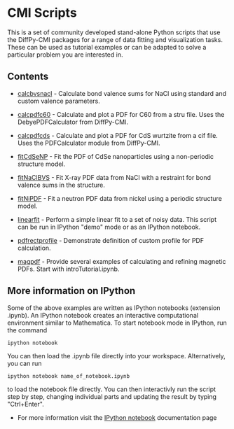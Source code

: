 # CMI Scripts

This is a set of community developed stand-alone Python scripts that use the
DiffPy-CMI packages for a range of data fitting and visualization tasks. These
can be used as tutorial examples or can be adapted to solve a particular
problem you are interested in.

Contents
--------

* [calcbvsnacl](./calcbvsnacl) - Calculate bond valence sums for NaCl
  using standard and custom valence parameters.

* [calcpdfc60](./calcpdfc60) - Calculate and plot a PDF for C60 from a stru
  file. Uses the DebyePDFCalculator from DiffPy-CMI.

* [calcpdfcds](./calcpdfcds) - Calculate and plot a PDF for CdS wurtzite from
  a cif file. Uses the PDFCalculator module from DiffPy-CMI.

* [fitCdSeNP](./fitCdSeNP) - Fit the PDF of CdSe nanoparticles using a
  non-periodic structure model.

* [fitNaClBVS](./fitNaClBVS) - Fit X-ray PDF data from NaCl with a restraint
  for bond valence sums in the structure.

* [fitNiPDF](./fitNiPDF) - Fit a neutron PDF data from nickel using a periodic structure
  model.

* [linearfit](./linearfit) - Perform a simple linear fit to a set of noisy
  data. This script can be run in IPython "demo" mode or as an IPython
  notebook.

* [pdfrectprofile](./pdfrectprofile) - Demonstrate definition of custom
  profile for PDF calculation.

* [magpdf](./magpdf) - Provide several examples of calculating and refining
  magnetic PDFs. Start with introTutorial.ipynb.

More information on IPython
---------------------------

Some of the above examples are written as IPython notebooks (extension
.ipynb).  An IPython notebook creates an interactive computational environment
similar to Mathematica.  To start notebook mode in IPython, run the command

    ipython notebook

You can then load the .ipynb file directly into your workspace. Alternatively,
you can run

    ipython notebook name_of_notebook.ipynb

to load the notebook file directly. You can then interactivly run the script
step by step, changing individual parts and updating the result by typing
"Ctrl+Enter".


* For more information visit the [IPython
  notebook](http://ipython.org/notebook.html) documentation page

